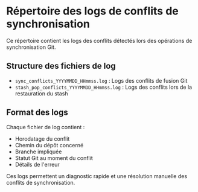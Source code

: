 # Répertoire des logs de conflits de synchronisation

Ce répertoire contient les logs des conflits détectés lors des opérations de synchronisation Git.

## Structure des fichiers de log

- `sync_conflicts_YYYYMMDD_HHmmss.log` : Logs des conflits de fusion Git
- `stash_pop_conflicts_YYYYMMDD_HHmmss.log` : Logs des conflits lors de la restauration du stash

## Format des logs

Chaque fichier de log contient :
- Horodatage du conflit
- Chemin du dépôt concerné
- Branche impliquée
- Statut Git au moment du conflit
- Détails de l'erreur

Ces logs permettent un diagnostic rapide et une résolution manuelle des conflits de synchronisation.